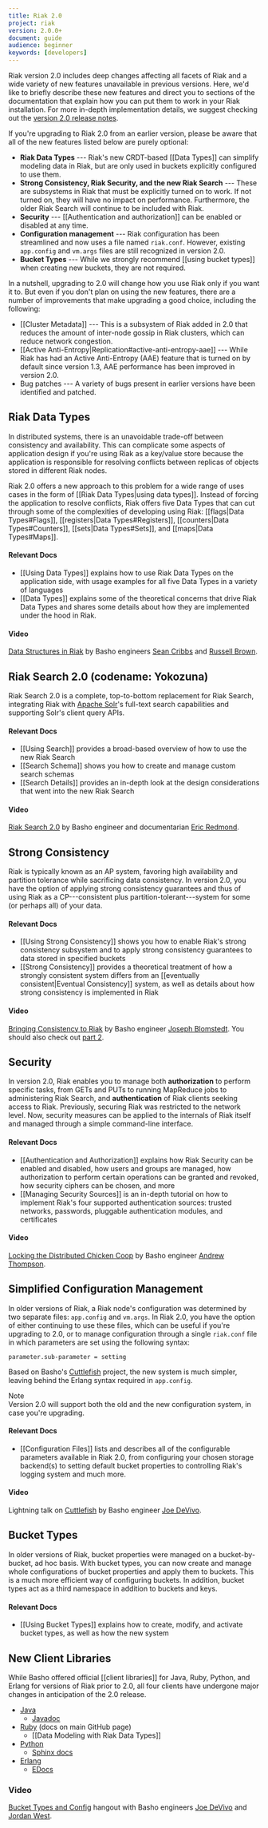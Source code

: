```yaml
---
title: Riak 2.0
project: riak
version: 2.0.0+
document: guide
audience: beginner
keywords: [developers]
---
```


Riak version 2.0 includes deep changes affecting all facets of Riak and a wide variety of new features unavailable in previous versions. Here, we'd like to briefly describe these new features and direct you to sections of the documentation that explain how you can put them to work in your Riak installation. For more in-depth implementation details, we suggest checking out the [version 2.0 release notes](https://github.com/basho/riak/blob/riak-2.0.0/RELEASE-NOTES.md).

If you're upgrading to Riak 2.0 from an earlier version, please be aware that all of the new features listed below are purely optional:

* **Riak Data Types** --- Riak's new CRDT-based [[Data Types]] can simplify modeling data in Riak, but are only used in buckets explicitly configured to use them.
* **Strong Consistency, Riak Security, and the new Riak Search** --- These are subsystems in Riak that must be explicitly turned on to work. If not turned on, they will have no impact on performance. Furthermore, the older Riak Search will continue to be included with Riak.
* **Security** --- [[Authentication and authorization]] can be enabled or disabled at any time.
* **Configuration management** --- Riak configuration has been streamlined and now uses a file named `riak.conf`. However, existing `app.config` and `vm.args` files are still recognized in version 2.0.
* **Bucket Types** --- While we strongly recommend [[using bucket types]] when creating new buckets, they are not required.

In a nutshell, upgrading to 2.0 will change how you use Riak only if you want it to. But even if you don't plan on using the new features, there are a number of improvements that make upgrading a good choice, including the following:

* [[Cluster Metadata]] --- This is a subsystem of Riak added in 2.0 that reduces the amount of inter-node gossip in Riak clusters, which can reduce network congestion.
* [[Active Anti-Entropy|Replication#active-anti-entropy-aae]] --- While Riak has had an Active Anti-Entropy (AAE) feature that is turned on by default since version 1.3, AAE performance has been improved in version 2.0.
* Bug patches --- A variety of bugs present in earlier versions have been identified and patched.

## Riak Data Types

In distributed systems, there is an unavoidable trade-off between consistency and availability. This can complicate some aspects of application design if you're using Riak as a key/value store because the application is responsible for resolving conflicts between replicas of objects stored in different Riak nodes.

Riak 2.0 offers a new approach to this problem for a wide range of uses cases in the form of [[Riak Data Types|using data types]]. Instead of forcing the application to resolve conflicts, Riak offers five Data Types that can cut through some of the complexities of developing using Riak: [[flags|Data Types#Flags]], [[registers|Data Types#Registers]], [[counters|Data Types#Counters]], [[sets|Data Types#Sets]], and [[maps|Data Types#Maps]].

#### Relevant Docs

* [[Using Data Types]] explains how to use Riak Data Types on the application side, with usage examples for all five Data Types in a variety of languages
* [[Data Types]] explains some of the theoretical concerns that drive Riak Data Types and shares some details about how they are implemented under the hood in Riak.

#### Video

[Data Structures in Riak](http://vimeo.com/52414903) by Basho engineers [Sean Cribbs](https://github.com/seancribbs) and [Russell Brown](https://github.com/russelldb).

## Riak Search 2.0 (codename: Yokozuna)

Riak Search 2.0 is a complete, top-to-bottom replacement for Riak Search, integrating Riak with [Apache Solr](https://lucene.apache.org/solr/)'s full-text search capabilities and supporting Solr's client query APIs.

#### Relevant Docs

* [[Using Search]] provides a broad-based overview of how to use the new Riak Search
* [[Search Schema]] shows you how to create and manage custom search schemas
* [[Search Details]] provides an in-depth look at the design considerations that went into the new Riak Search

#### Video

[Riak Search 2.0](https://www.youtube.com/watch?v=-c1eynVLNMo) by Basho engineer and documentarian [Eric Redmond](https://github.com/coderoshi).

## Strong Consistency

Riak is typically known as an AP system, favoring high availability and partition tolerance while sacrificing data consistency. In version 2.0, you have the option of applying strong consistency guarantees and thus of using Riak as a CP---consistent plus partition-tolerant---system for some (or perhaps all) of your data.

#### Relevant Docs

* [[Using Strong Consistency]] shows you how to enable Riak's strong consistency subsystem and to apply strong consistency guarantees to data stored in specified buckets
* [[Strong Consistency]] provides a theoretical treatment of how a strongly consistent system differs from an [[eventually consistent|Eventual Consistency]] system, as well as details about how strong consistency is implemented in Riak

#### Video

[Bringing Consistency to Riak](http://vimeo.com/51973001) by Basho engineer [Joseph Blomstedt](https://github.com/jtuple). You should also check out [part 2](https://www.youtube.com/watch?v=gXJxbhca5Xg).

## Security

In version 2.0, Riak enables you to manage both **authorization** to perform specific tasks, from GETs and PUTs to running MapReduce jobs to administering Riak Search, and **authentication** of Riak clients seeking access to Riak. Previously, securing Riak was restricted to the network level. Now, security measures can be applied to the internals of Riak itself and managed through a simple command-line interface.

#### Relevant Docs

* [[Authentication and Authorization]] explains how Riak Security can be enabled and disabled, how users and groups are managed, how authorization to perform certain operations can be granted and revoked, how security ciphers can be chosen, and more
* [[Managing Security Sources]] is an in-depth tutorial on how to implement Riak's four supported authentication sources: trusted networks, passwords, pluggable authentication modules, and certificates

#### Video

[Locking the Distributed Chicken Coop](https://www.youtube.com/watch?v=T6i8S6_dV7U) by Basho engineer [Andrew Thompson](https://github.com/Vagabond).

## Simplified Configuration Management

In older versions of Riak, a Riak node's configuration was determined by two separate files: `app.config` and `vm.args`. In Riak 2.0, you have the option of either continuing to use these files, which can be useful if you're upgrading to 2.0, or to manage configuration through a single `riak.conf` file in which parameters are set using the following syntax:

```riakconf
parameter.sub-parameter = setting
```

Based on Basho's [Cuttlefish](https://github.com/basho/cuttlefish) project, the new system is much simpler, leaving behind the Erlang syntax required in `app.config`.

<div class="note">
<div class="title">Note</div>
Version 2.0 will support both the old and the new configuration system, in case you're upgrading.
</div>

#### Relevant Docs

* [[Configuration Files]] lists and describes all of the configurable parameters available in Riak 2.0, from configuring your chosen storage backend(s) to setting default bucket properties to controlling Riak's logging system and much more.

#### Video

Lightning talk on [Cuttlefish](https://www.youtube.com/watch?v=Z3hKKpOFOrg) by Basho engineer [Joe DeVivo](https://github.com/joedevivo).

## Bucket Types

In older versions of Riak, bucket properties were managed on a bucket-by-bucket, ad hoc basis. With bucket types, you can now create and manage whole configurations of bucket properties and apply them to buckets. This is a much more efficient way of configuring buckets. In addition, bucket types act as a third namespace in addition to buckets and keys.

#### Relevant Docs

* [[Using Bucket Types]] explains how to create, modify, and activate bucket types, as well as how the new system

## New Client Libraries

While Basho offered official [[client libraries]] for Java, Ruby, Python, and Erlang for versions of Riak prior to 2.0, all four clients have undergone major changes in anticipation of the 2.0 release.

* [Java](https://github.com/basho/riak-java-client)
  * [Javadoc](http://basho.github.io/riak-java-client/2.0.0-SNAPSHOT/)
* [Ruby](https://github.com/basho/riak-ruby-client) (docs on main GitHub page)
  * [[Data Modeling with Riak Data Types]]
* [Python](https://github.com/basho/riak-python-client)
  * [Sphinx docs](http://basho.github.io/riak-python-client/)
* [Erlang](https://github.com/basho/riak-erlang-client)
  * [EDocs](http://basho.github.io/riak-erlang-client/)

### Video

[Bucket Types and Config](https://www.youtube.com/watch?v=lZk8cD-qFHM) hangout with Basho engineers [Joe DeVivo](https://github.com/joedevivo) and [Jordan West](https://github.com/jrwest).

